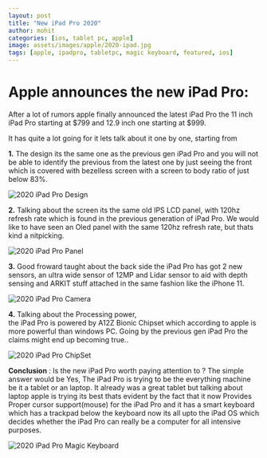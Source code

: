 ```yaml
---
layout: post
title: "New iPad Pro 2020"
author: mohit
categories: [ios, tablet pc, apple]
image: assets/images/apple/2020-ipad.jpg
tags: [apple, ipadpro, tabletpc, magic keyboard, featured, ios]
---
```


# Apple announces the new iPad Pro:

After a lot of rumors apple finally announced the latest iPad Pro
the 11 inch iPad Pro starting at $799 and 12.9 inch one starting at $999.

It has quite a lot going for it lets talk about it one by one, starting from

**1.** The design its the same one as the previous gen iPad Pro and
you will not be able to identify the previous from the latest one by just seeing the
front which is covered with bezelless screen with a screen to body ratio of just below 83%.

![2020 iPad Pro Design](https://devskrate.github.io/assets/images/apple/2020-ipad-design.jpg)

**2.** Talking about the screen its the same old IPS LCD panel, with 120hz refresh rate which is found in the previous generation of iPad Pro. We would like to have seen an Oled panel
with the same 120hz refresh rate, but thats kind a nitpicking.

![2020 iPad Pro Panel](https://devskrate.github.io/assets/images/apple/2020-ipad-display.webp)

**3.** Good froward taught about the back side the iPad Pro has got 2 new sensors,
an ultra wide sensor of 12MP and Lidar sensor to aid with depth sensing and ARKIT stuff
attached in the same fashion like the iPhone 11.

![2020 iPad Pro Camera](https://devskrate.github.io/assets/images/apple/2020-ipad-camera.jpg)

**4.** Talking about the Processing power,  
the iPad Pro is powered by A12Z Bionic Chipset which according to apple is more powerful than windows PC. Going by the previous gen iPad Pro the claims might end up becoming true..

![2020 iPad Pro ChipSet](https://devskrate.github.io/assets/images/apple/2020-ipad-processor.webp)

**Conclusion** : Is the new iPad Pro worth paying attention to ? The simple answer would be Yes,
The iPad Pro is trying to be the everything machine be it a tablet or an laptop. It already
was a great tablet but talking about laptop apple is trying its best thats evident by the fact that it now Provides Proper cursor support(mouse) for the iPad Pro and it has a smart keyboard which has a trackpad below the keyboard now its all upto the iPad OS which decides whether the iPad Pro can really be a computer for all intensive purposes.

![2020 iPad Pro Magic Keyboard](https://devskrate.github.io/assets/images/apple/2020-ipad-keyboard-magic.jpg)
